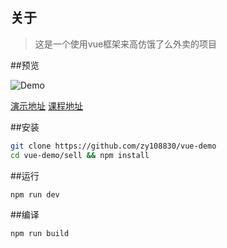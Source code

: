 ## 关于

> 这是一个使用vue框架来高仿饿了么外卖的项目

##预览

![Demo](https://github.com/zy108830/vue-demo/blob/master/demo.gif)

[演示地址](http://vuejssellapp.t.imooc.io/) [课程地址](http://coding.imooc.com/learn/list/74.html)

##安装
```bash
git clone https://github.com/zy108830/vue-demo
cd vue-demo/sell && npm install
```

##运行
```
npm run dev
```

##编译
```
npm run build
```